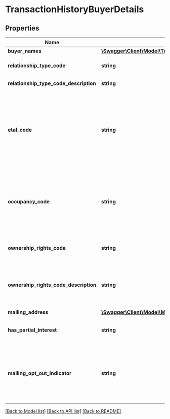 # TransactionHistoryBuyerDetails

## Properties
Name | Type | Description | Notes
------------ | ------------- | ------------- | -------------
**buyer_names** | [**\Swagger\Client\Model\TransactionHistoryBuyerName[]**](TransactionHistoryBuyerName.md) |  | [optional] 
**relationship_type_code** | **string** | Relationship between multiple owners or marital status. | [optional] 
**relationship_type_code_description** | **string** | Described value of relationshipTypeCode. | [optional] 
**etal_code** | **string** | A code appearing in this field indicates additional ownership, whose name(s) were not provided by our sources. Values are: A &#x3D; ET AL - AND OTHERS C &#x3D; ET CON - AND HUSBAND U &#x3D; ET UX - AND WIFE V &#x3D; ET VIR - AND HUSBAND. | [optional] 
**occupancy_code** | **string** | CoreLogic derived code that indicates if the property buyer intends to reside  at the situs (property site). Values of M, O, and S indicate buyer occupied (A and T reflect absentee buyers). | [optional] 
**ownership_rights_code** | **string** | Form or method of property ownership (e.g., Joint Tenants, Living Trust). | [optional] 
**ownership_rights_code_description** | **string** | CoreLogic standardized description that indicates the type of vesting for current borrower or borrowers.). | [optional] 
**mailing_address** | [**\Swagger\Client\Model\MailingPropertyAddress**](MailingPropertyAddress.md) |  | [optional] 
**has_partial_interest** | **string** | An indicator showing the Owner/Buyer has a partial interest in the property. | [optional] 
**mailing_opt_out_indicator** | **string** | A \&quot;Y\&quot; represents a record where buyer has contacted the DMA (i.e., Direct Marketing Association) and has asked not to be contacted by mail for solicitation. | [optional] 

[[Back to Model list]](../../README.md#documentation-for-models) [[Back to API list]](../../README.md#documentation-for-api-endpoints) [[Back to README]](../../README.md)

